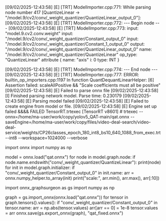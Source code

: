 [09/02/2025-12:43:58] [E] [TRT] ModelImporter.cpp:771: While parsing node number 417 [QuantizeLinear -> "/model.9/cv2/conv/_weight_quantizer/QuantizeLinear_output_0"]:
[09/02/2025-12:43:58] [E] [TRT] ModelImporter.cpp:772: --- Begin node ---
[09/02/2025-12:43:58] [E] [TRT] ModelImporter.cpp:773: input: "model.9.cv2.conv.weight"
input: "/model.9/cv2/conv/_weight_quantizer/Constant_output_0"
input: "/model.9/cv2/conv/_weight_quantizer/Constant_1_output_0"
output: "/model.9/cv2/conv/_weight_quantizer/QuantizeLinear_output_0"
name: "/model.9/cv2/conv/_weight_quantizer/QuantizeLinear"
op_type: "QuantizeLinear"
attribute {
  name: "axis"
  i: 0
  type: INT
}

[09/02/2025-12:43:58] [E] [TRT] ModelImporter.cpp:774: --- End node ---
[09/02/2025-12:43:58] [E] [TRT] ModelImporter.cpp:777: ERROR: builtin_op_importers.cpp:1197 In function QuantDequantLinearHelper:
[6] Assertion failed: scaleAllPositive && "Scale coefficients must all be positive"
[09/02/2025-12:43:58] [E] Failed to parse onnx file
[09/02/2025-12:43:58] [I] Finished parsing network model. Parse time: 0.230179
[09/02/2025-12:43:58] [E] Parsing model failed
[09/02/2025-12:43:58] [E] Failed to create engine from model or file.
[09/02/2025-12:43:58] [E] Engine set up failed
&&&& FAILED TensorRT.trtexec [TensorRT v8601] # trtexec --onnx=/home/ma-user/work/copy/yolov5_QAT-main/qat.onnx --saveEngine=/home/ma-user/work/copy/files/video-deal-search/video-deal-service/weights/CP26classes_epoch_180_int8_bs10_640_1088_from_exec.trt --int8 --workspace=1024000 --verbose







import onnx
import numpy as np

model = onnx.load("qat.onnx")
for node in model.graph.node:
    if node.name.endswith("conv/_weight_quantizer/QuantizeLinear"):
        print(node)
for init in model.graph.initializer:
    if "conv/_weight_quantizer/Constant_output_0" in init.name:
        arr = onnx.numpy_helper.to_array(init)
        print("scale:", arr.min(), arr.max(), arr[:10])









import onnx_graphsurgeon as gs
import numpy as np

graph = gs.import_onnx(onnx.load("qat.onnx"))
for tensor in graph.tensors().values():
    if "conv/_weight_quantizer/Constant_output_0" in tensor.name:
        arr = np.abs(tensor.values)
        arr[arr == 0] = 1e-8
        tensor.values = arr
onnx.save(gs.export_onnx(graph), "qat_fixed.onnx")
